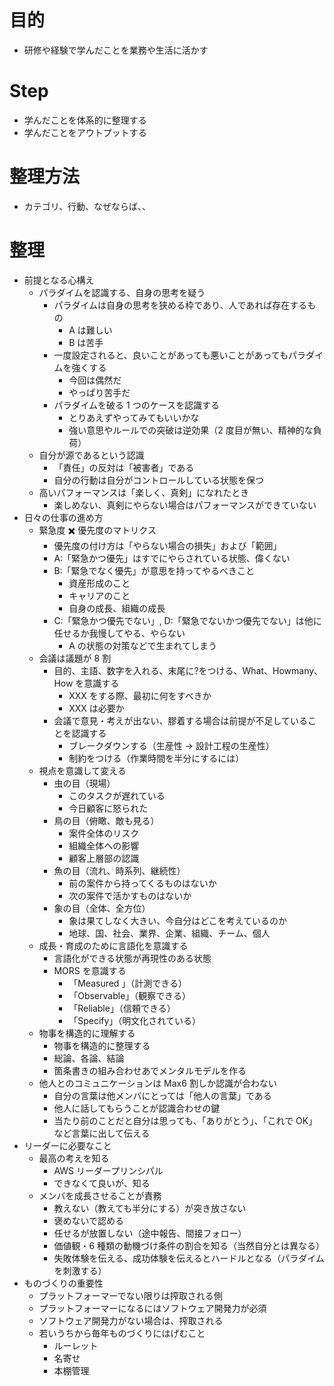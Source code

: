 # 目的

- 研修や経験で学んだことを業務や生活に活かす

# Step

- 学んだことを体系的に整理する
- 学んだことをアウトプットする

# 整理方法

- カテゴリ、行動、なぜならば、、

# 整理

- 前提となる心構え
  - パラダイムを認識する、自身の思考を疑う
    - パラダイムは自身の思考を狭める枠であり、人であれば存在するもの
      - A は難しい
      - B は苦手
    - 一度設定されると、良いことがあっても悪いことがあってもパラダイムを強くする
      - 今回は偶然だ
      - やっぱり苦手だ
    - パラダイムを破る 1 つのケースを認識する
      - とりあえずやってみてもいいかな
      - 強い意思やルールでの突破は逆効果（2 度目が無い、精神的な負荷）
  - 自分が源であるという認識
    - 「責任」の反対は「被害者」である
    - 自分の行動は自分がコントロールしている状態を保つ
  - 高いパフォーマンスは「楽しく、真剣」になれたとき
    - 楽しめない、真剣にやらない場合はパフォーマンスができていない
- 日々の仕事の進め方
  - 緊急度 ✖️ 優先度のマトリクス
    - 優先度の付け方は「やらない場合の損失」および「範囲」
    - A:「緊急かつ優先」はすでにやらされている状態、偉くない
    - B:「緊急でなく優先」が意思を持ってやるべきこと
      - 資産形成のこと
      - キャリアのこと
      - 自身の成長、組織の成長
    - C:「緊急かつ優先でない」, D:「緊急でないかつ優先でない」は他に任せるか我慢してやる、やらない
      - A の状態の対策などで生まれてしまう
  - 会議は議題が 8 割
    - 目的、主語、数字を入れる、末尾に?をつける、What、Howmany、How を意識する
      - XXX をする際、最初に何をすべきか
      - XXX は必要か
    - 会議で意見・考えが出ない、膠着する場合は前提が不足していることを認識する
      - ブレークダウンする（生産性 → 設計工程の生産性）
      - 制約をつける（作業時間を半分にするには）
  - 視点を意識して変える
    - 虫の目（現場）
      - このタスクが遅れている
      - 今日顧客に怒られた
    - 鳥の目（俯瞰、敵も見る）
      - 案件全体のリスク
      - 組織全体への影響
      - 顧客上層部の認識
    - 魚の目（流れ、時系列、継続性）
      - 前の案件から持ってくるものはないか
      - 次の案件で活かすものはないか
    - 象の目（全体、全方位）
      - 象は果てしなく大きい、今自分はどこを考えているのか
      - 地球、国、社会、業界、企業、組織、チーム、個人
  - 成長・育成のために言語化を意識する
    - 言語化ができる状態が再現性のある状態
    - MORS を意識する
      - 「Measured 」（計測できる）
      - 「Observable」（観察できる）
      - 「Reliable」（信頼できる）
      - 「Specify」（明文化されている）
  - 物事を構造的に理解する
    - 物事を構造的に整理する
    - 総論、各論、結論
    - 箇条書きの組み合わせあでメンタルモデルを作る
  - 他人とのコミュニケーションは Max6 割しか認識が合わない
    - 自分の言葉は他メンバにとっては「他人の言葉」である
    - 他人に話してもらうことが認識合わせの鍵
    - 当たり前のことだと自分は思っても、「ありがとう」、「これで OK」など言葉に出して伝える
- リーダーに必要なこと
  - 最高の考えを知る
    - AWS リーダープリンシパル
    - できなくて良いが、知る
  - メンバを成長させることが責務
    - 教えない（教えても半分にする）が突き放さない
    - 褒めないで認める
    - 任せるが放置しない（途中報告、間接フォロー）
    - 価値観・6 種類の動機づけ条件の割合を知る（当然自分とは異なる）
    - 失敗体験を伝える、成功体験を伝えるとハードルとなる（パラダイムを刺激する）
- ものづくりの重要性
  - プラットフォーマーでない限りは搾取される側
  - プラットフォーマーになるにはソフトウェア開発力が必須
  - ソフトウェア開発力がない場合は、搾取される
  - 若いうちから毎年ものづくりにはげむこと
    - ルーレット
    - 名寄せ
    - 本棚管理
